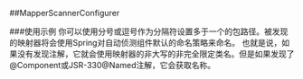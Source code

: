 ##MapperScannerConfigurer

###使用示例
<bean class="org.mybatis.Spring.mapper.MapperScannerConfigurer">
    <property name="basePackage" value="test.mybatis.dao"/>
</bean>
你可以使用分号或逗号作为分隔符设置多于一个的包路径。被发现的映射器将会使用Spring对自动侦测组件默认的命名策略来命名。
也就是说，如果没有发现注解，它就会使用映射器的非大写的非完全限定类名。但是如果发现了@Component或JSR-330@Named注解，它会获取名称。

